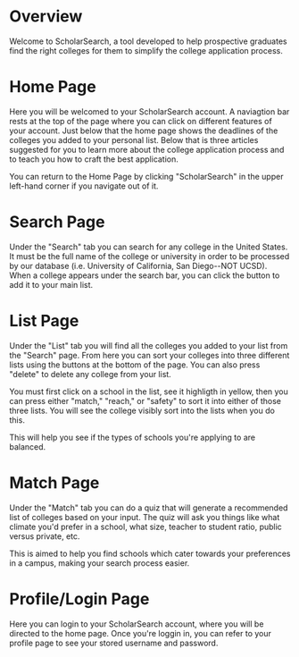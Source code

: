 # Overview

Welcome to ScholarSearch, a tool developed to help prospective graduates find the right colleges for them to simplify the college application process. 

# Home Page

Here you will be welcomed to your ScholarSearch account. A naviagtion bar rests at the top of the page where you can click on different features of your account. Just below that the home page shows the deadlines of the colleges you added to your personal list. Below that is three articles suggested for you to learn more about the college application process and to teach you how to craft the best application. 

You can return to the Home Page by clicking "ScholarSearch" in the upper left-hand corner if you navigate out of it.

# Search Page

Under the "Search" tab you can search for any college in the United States. It must be the full name of the college or university in order to be processed by our database (i.e. University of California, San Diego--NOT UCSD). When a college appears under the search bar, you can click the button to add it to your main list. 

# List Page

Under the "List" tab you will find all the colleges you added to your list from the "Search" page. From here you can sort your colleges into three different lists using the buttons at the bottom of the page. You can also press "delete" to delete any college from your list. 

You must first click on a school in the list, see it highligth in yellow, then you can press either "match," "reach," or "safety" to sort it into either of those three lists. You will see the college visibly sort into the lists when you do this. 

This will help you see if the types of schools you're applying to are balanced. 

# Match Page

Under the "Match" tab you can do a quiz that will generate a recommended list of colleges based on your input. The quiz will ask you things like what climate you'd prefer in a school, what size, teacher to student ratio, public versus private, etc. 

This is aimed to help you find schools which cater towards your preferences in a campus, making your search process easier.  

# Profile/Login Page

Here you can login to your ScholarSearch account, where you will be directed to the home page. Once you're loggin in, you can refer to your profile page to see your stored username and password.  